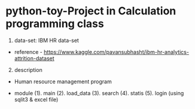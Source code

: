 # python-toy-Project in Calculation programming class 

1. data-set: IBM HR data-set  
- reference - https://www.kaggle.com/pavansubhasht/ibm-hr-analytics-attrition-dataset 

2. description
- Human resource management program

- module
(1). main
(2). load_data
(3). search
(4). statis
(5). login (using sqlit3 & excel file)
